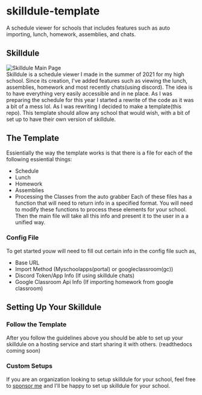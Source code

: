 # skilldule-template
 A schedule viewer for schools that includes features such as auto importing, lunch, homework, assemblies, and chats.

## Skilldule

![Skilldule Main Page](https://i.ibb.co/YkHrssR/image.png)<br/>
Skilldule is a schedule viewer I made in the summer of 2021 for my high school. Since its creation, I've added features such as viewing the lunch, assemblies, homework and most recently chats(using discord). The idea is to have everything very easily accessible and in ne place. As I was preparing the schedule for this year I started a rewrite of the code as it was a bit of a mess lol. As I was rewriting I decided to make a template(this repo). This template should allow any school that would wish, with a bit of set up to have their own version of skilldule. 



## The Template
Essientially the way the template works is that there is a file for each of the following essiential things:
- Schedule
- Lunch
- Homework
- Assemblies
- Processing the Classes from the auto grabber
Each of these files has a function that will need to return info in a specified format.
You will need to modify these functions to process these elements for your school.
Then the main file will take all this info and present it to the user in a a unified way.

### Config File
To get started youw will need to fill out certain info in the config file such as,
- Base URL
- Import Method (Myschoolapps(portal) or googleclassroom(gc))
- Discord Token/App Info (If using skilldule chats)
- Google Classroom Api Info (If importing homework from google classroom)

## Setting Up Your Skilldule
### Follow the Template
After you follow the guidelines above you should be able to set up your skilldule on a hosting service and start sharing it with others.
(readthedocs coming soon)
### Custom Setups
If you are an organization looking to setup skilldule for your school, feel free to [sponsor me](https://github.com/sponsors/js802025?frequency=one-time&sponsor=js802025) and I'll be happy to set up skilldule for your school.